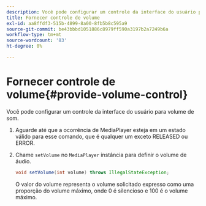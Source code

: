 ```yaml
---
description: Você pode configurar um controle da interface do usuário para volume de som.
title: Fornecer controle de volume
exl-id: aa8ffdf3-515b-4899-8a00-8fb5b8c595a9
source-git-commit: be43bbbd1051886c8979ff590a3197b2a7249b6a
workflow-type: tm+mt
source-wordcount: '83'
ht-degree: 0%

---
```


# Fornecer controle de volume{#provide-volume-control}

Você pode configurar um controle da interface do usuário para volume de som.

1. Aguarde até que a ocorrência de MediaPlayer esteja em um estado válido para esse comando, que é qualquer um exceto RELEASED ou ERROR.
1. Chame `setVolume` no `MediaPlayer` instância para definir o volume de áudio.

   ```java
   void setVolume(int volume) throws IllegalStateException;
   ```

   O valor do volume representa o volume solicitado expresso como uma proporção do volume máximo, onde 0 é silencioso e 100 é o volume máximo.
